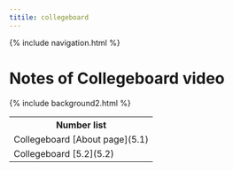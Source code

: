 ```yaml
---
titile: collegeboard
---
```


{% include navigation.html %}
# Notes of Collegeboard video
{% include background2.html %}
<table>
   <tr>
    <th>Number list</th>
   </tr>
   
   <tr>
    <td>Collegeboard [About page](5.1)</td>
   </tr>
   
   <tr>
    <td>Collegeboard [5.2](5.2)</td>
   </tr>

